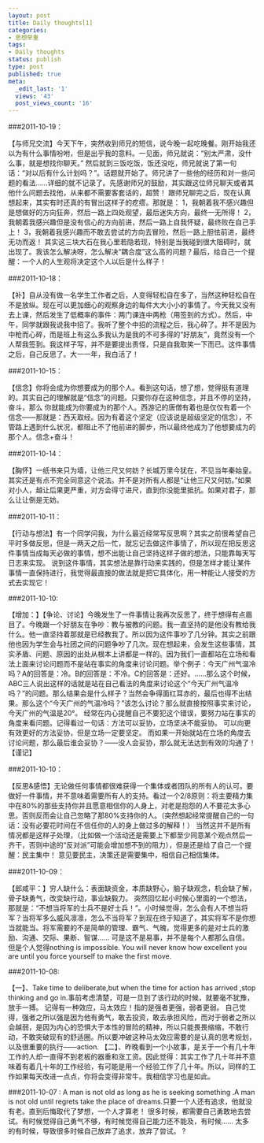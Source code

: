 ```yaml
---
layout: post
title: Daily thoughts[1]
categories:
- 思想举重
tags:
- Daily thoughts
status: publish
type: post
published: true
meta:
  _edit_last: '1'
  views: '43'
  post_views_count: '16'
---
```

###2011-10-19：

【与师兄交流】今天下午，突然收到师兄的短信，说今晚一起吃晚餐。刚开始我还以为有什么事情吩咐，但是出乎我的意料。一见面，师兄就说：“别太严肃，没什么事，就是想找你聊天。” 然后就到三饭吃饭，饭还没吃，师兄就说了第一句话：“对以后有什么计划吗？”。话题就开始了。师兄讲了一些他的经历和对一些问题的看法……详细的就不记录了。先感谢师兄的鼓励，其实跟这位师兄聊天或者其他什么问题去找他，从来都不需要客套话的，超赞！
跟师兄聊完之后，现在认真想起来，其实有时还真的有冒出这样子的疙瘩。那就是：
1，我朝着我不感兴趣但是想做好的方向狂奔，然后一路上四处观望，最后迷失方向，最终一无所得！
2，我朝着我感兴趣但是没有信心的方向前进，然后一路上自我怀疑，最终败在自己手上！
3，我朝着我感兴趣而不敢去尝试的方向去冒险，然后一路上胆怯前进，最终无功而返！
其实这三块大石在我心里若隐若现，特别是当我碰到很大阻碍时，就出现了。我该怎么解决呀，怎么解决“耦合度”这么高的问题？最后，给自己一个提醒：一个人的人生观将决定这个人以后是什么样子！

###2011-10-18：

【补】自从没有做一名学生工作者之后，人变得轻松自在多了，当然这种轻松自在不是放纵。现在可以更加细心的观察身边的每件大大小小的事情了。今天我又没有去上课，然后发生了低概率的事件：两门课连中两枪（用签到的方式）。然后，中午，同学就跟我说我中招了。我听了整个中招的流程之后，我心碎了。并不是因为中枪而心碎，而是班上有这么多我认为是我的不可多得的“好朋友”，竟然没有一个人帮我签到。我这样子写，并不是要提出责怪，只是自我取笑一下而已。这件事情之后，自己反思了。大一一年，我白活了！

###2011-10-15：

【信念】你将会成为你想要成为的那个人。看到这句话，想了想，觉得挺有道理的。其实自己的理解就是“信念”的问题。只要你存在这种信念，并且不停的坚持，奋斗，那么 你就能成为你要成为的那个人。西游记的唐僧有着也是仅仅有着一个信念——那就是：西天取经。因为有着这个坚定（应该说是超级坚定的信念），不管路上遇到什么状况，都阻止不了他前进的脚步，所以最终他成为了他想要成为的那个人。信念+奋斗！

###2011-10-14：

【胸怀】一纸书来只为墙，让他三尺又何妨？长城万里今犹在，不见当年秦始皇。 其实还是有点不完全同意这个说法。并不是对所有人都是“让他三尺又何妨。”如果对小人，越让后果更严重，对方会得寸进尺，直到你没能里抵抗。如果对君子，那么让让倒是无妨。

###2011-10-11：

【行动与想法】有一个同学问我，为什么最近经常写反思啊？其实之前很希望自己平时多做反思，但是一两天之后一忙，就忘记去做这件事情了，所以现在把反思这件事情当成每天必做的事情，想不出能让自己坚持这样子做的想法，只能靠每天写日志来实现。 说到这件事情，其实想法是靠行动来实践的，但是怎样才能让某件事情一直保持进行，我觉得最直接的做法就是把它具体化，用一种能让人接受的方式去实现它！

###2011-10-10:

【增加：】【争论、讨论】今晚发生了一件事情让我再次反思了，终于想得有点眉目了。今晚跟一个好朋友在争吵：教与被教的问题。我一直坚持的是他没有教给我什么。他一直坚持着那就是已经教我了。所以因为这件事吵了几分钟。其实之前跟他也因为学生会与社团之间的问题争吵了几次。现在想起来，会发生这些事情，其实矛盾、问题、原因的出处从根本上讲都是一样的。因为我们一直都站在立场和看法上面来讨论问题而不是站在事实的角度来讨论问题。举个例子：今天广州气温冷吗？A的回答是：冷。B的回答是：不冷。C的回答是：还好。……那么这个时候，ABC三人说出这样的话就是站在自己看法的角度来讨论这个“今天广州气温冷吗？”的问题。那么结果会是什么样子？当然会争得面红耳赤的，最后也得不出结果。那么这个“今天广州的气温冷吗？”该怎么讨论？那么就直接按照事实来讨论，今天广州的气温是20°。
经常在内心提醒自己不要犯这个错误，要努力站在事实的角度来看问题。记得看过一句话：方法可以妥协，立场坚决不能妥协。 可以向更有效更好的方法妥协，但是立场一定要坚定。 而如果一开始就站在立场的角度去讨论问题，那么最后谁会妥协？——没人会妥协，那么就无法达到有效的沟通了！【谨记】

###2011-10-10：

【反思&amp;感悟】无论做任何事情都很难获得一个集体或者团队的所有人的认可。要做好一件事情，并不意味着需要所有人的支持。看过一个2/8原则：将主要精力集中在80%的那些支持你并且愿意相信你的人身上，对老是抱怨的人不要花太多心思。否则反而会让自己忽略了那80%支持你的人。（突然想起经常提醒自己的一句话：没有必要花时间在不信任你的人的身上做过多的解释！）
当然这并不是所有情况都是这样子处理，（比如做一个活动还是需要上下都至少同意某个观点然后一齐干，否则中途的“反对派”可能会增加想不到的阻力），但是还是给了自己一个提醒：民主集中！ 意见要民主，决策还是需要集中，相信自己相信集体。

###2011-10-09：

【郎咸平：】穷人缺什么：表面缺资金，本质缺野心，脑子缺观念，机会缺了解，骨子缺勇气，改变缺行动，事业缺毅力。
突然回忆起小时候心里面的一个想法，那就是：“不想当将军的士兵不是好士兵！”。小时候觉得，怎么会有人不想当将军？当将军多么威风凛凛，怎么不当将军？到现在终于知道了，其实将军不是你想当就能当。将军需要的不是简单的管理、霸气、气魄，觉得更多的是对士兵的激励、沟通、交际、果断、智谋…… 可是这不是易事，并不是每个人都那么自信。但是个人觉得nothing is impossible. You will never know how excellent you are until you force yourself to make the first move.

###2011-10-08:

【一】、Take time to deliberate,but when the time for action has arrived ,stop thinking and go in.事前考虑清楚，可是一旦到了该行动的时候，就要毫不犹豫，放手一搏。 记得有一种效应，马太效应！指的是强者更强，弱者更弱。 自己觉得，强者之所以强是因为他有勇气，敢去投资，敢去承担风险，而对于弱者之所以会越弱，是因为内心的恐惧大于本性的冒险的精神，所以只能畏畏缩缩，不敢行动，不敢突破现有的舒适圈。所以要冲破这种马太效应需要的是认真的思考规划，以及很重要的执行——action.
【二】、昨晚看到一个小故事，是关于一个有几十年工作的人却一直得不到老板的器重和涨工资。因此觉得：其实工作了几十年并不意味着有着几十年的工作经验，有可能是用一个经验工作了几十年。所以，同样的工作如果每天改进一点点，你将会变得非常牛。我相信学习也是如此。

###2011-10-07 :
A man is not old as long as he is seeking something .A man is not old until regrets take the place of dreams.只要一个人还有追求，他就没有老。直到后悔取代了梦想，一个人才算老！ 很多时候，都需要自己勇敢地去尝试。有时候觉得自己勇气不够，有时候觉得自己能力还不能及，有时候…… 太多的有时候，导致很多时候自己放弃了追求，放弃了尝试。
?

